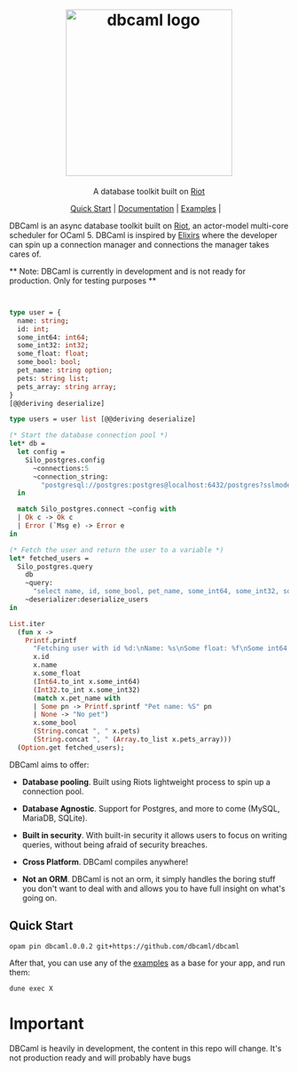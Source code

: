 <h1 align="center">
  <img alt="dbcaml logo" src="https://raw.githubusercontent.com/dbcaml/dbcaml/main/images/logo.png" width="300"/>
</h1>

<p align="center">
  A database toolkit built on <a href="https://github.com/riot-ml/riot">Riot</a>
</p>

<p align="center">
  <a href="#quick-start">Quick Start</a> |
  <a href="https://dbca.ml">Documentation</a> |
  <a href="https://github.com/dbcaml/dbcaml/tree/main/examples">Examples</a> |
  &nbsp;&nbsp;
</p>


DBCaml is an async database toolkit built on <a href="https://github.com/riot-ml/riot">Riot</a>, an actor-model multi-core scheduler for OCaml 5. DBCaml is inspired by [Elixirs](https://github.com/elixir-ecto/ecto) where the developer can spin up a connection manager and connections the manager takes cares of. 

** Note: DBCaml is currently in development and is not ready for production. Only for testing purposes **

```ocaml


type user = {
  name: string;
  id: int;
  some_int64: int64;
  some_int32: int32;
  some_float: float;
  some_bool: bool;
  pet_name: string option;
  pets: string list;
  pets_array: string array;
}
[@@deriving deserialize]

type users = user list [@@deriving deserialize]

(* Start the database connection pool *)
let* db =
  let config =
    Silo_postgres.config
      ~connections:5
      ~connection_string:
        "postgresql://postgres:postgres@localhost:6432/postgres?sslmode=disable"
  in

  match Silo_postgres.connect ~config with
  | Ok c -> Ok c
  | Error (`Msg e) -> Error e
in

(* Fetch the user and return the user to a variable *)
let* fetched_users =
  Silo_postgres.query
    db
    ~query:
      "select name, id, some_bool, pet_name, some_int64, some_int32, some_float, pets, pets as pets_array from users limit 2"
    ~deserializer:deserialize_users
in

List.iter
  (fun x ->
    Printf.printf
      "Fetching user with id %d:\nName: %s\nSome float: %f\nSome int64: %d\nSome int32: %d\n%s\n Some bool: %b\nPets: %s\nPets array: %s\n\n"
      x.id
      x.name
      x.some_float
      (Int64.to_int x.some_int64)
      (Int32.to_int x.some_int32)
      (match x.pet_name with
      | Some pn -> Printf.sprintf "Pet name: %S" pn
      | None -> "No pet")
      x.some_bool
      (String.concat ", " x.pets)
      (String.concat ", " (Array.to_list x.pets_array)))
  (Option.get fetched_users);
```

DBCaml aims to offer:

* **Database pooling**. Built using Riots lightweight process to spin up a connection pool.

* **Database Agnostic**. Support for Postgres, and more to come (MySQL, MariaDB, SQLite).

* **Built in security**. With built-in security it allows users to focus on writing queries, without being afraid of security breaches.

* **Cross Platform**. DBCaml compiles anywhere!

* **Not an ORM**. DBCaml is not an orm, it simply handles the boring stuff you don't want to deal with and allows you to have full insight on what's going on.

## Quick Start

```
opam pin dbcaml.0.0.2 git+https://github.com/dbcaml/dbcaml
```

After that, you can use any of the [examples](./examples) as a base for your app, and run them:
```
dune exec X
```
# Important
DBCaml is heavily in development, the content in this repo will change. It's not production ready and will probably have bugs
